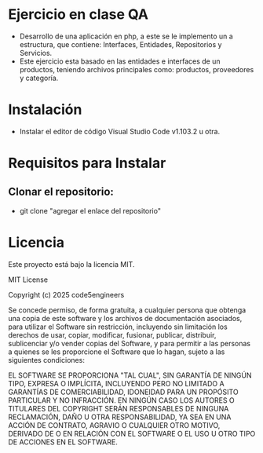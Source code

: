 # Ejercicio en clase QA

- Desarrollo de una aplicación en php, a este se le implemento un a estructura, que contiene: Interfaces, Entidades, Repositorios y Servicios.
- Este ejercicio esta basado en las entidades e interfaces de un productos, teniendo archivos principales como: productos, proveedores y categoría.


# Instalación
- Instalar el editor de código Visual Studio Code v1.103.2 u otra.

# Requisitos para Instalar
## Clonar el repositorio:
- git clone "agregar el enlace del repositorio"


# Licencia
Este proyecto está bajo la licencia MIT.

MIT License

Copyright (c) 2025 code5engineers

Se concede permiso, de forma gratuita, a cualquier persona que obtenga una copia de este software y los archivos de documentación asociados, para utilizar el Software sin restricción, incluyendo sin limitación los derechos de usar, copiar, modificar, fusionar, publicar, distribuir, sublicenciar y/o vender copias del Software, y para permitir a las personas a quienes se les proporcione el Software que lo hagan, sujeto a las siguientes condiciones:

EL SOFTWARE SE PROPORCIONA "TAL CUAL", SIN GARANTÍA DE NINGÚN TIPO, EXPRESA O IMPLÍCITA, INCLUYENDO PERO NO LIMITADO A GARANTÍAS DE COMERCIABILIDAD, IDONEIDAD PARA UN PROPÓSITO PARTICULAR Y NO INFRACCIÓN. EN NINGÚN CASO LOS AUTORES O TITULARES DEL COPYRIGHT SERÁN RESPONSABLES DE NINGUNA RECLAMACIÓN, DAÑO U OTRA RESPONSABILIDAD, YA SEA EN UNA ACCIÓN DE CONTRATO, AGRAVIO O CUALQUIER OTRO MOTIVO, DERIVADO DE O EN RELACIÓN CON EL SOFTWARE O EL USO U OTRO TIPO DE ACCIONES EN EL SOFTWARE.